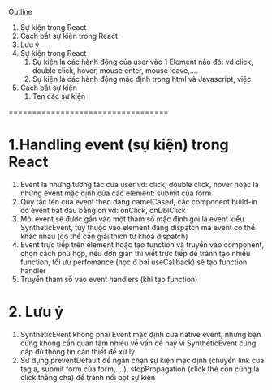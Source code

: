 Outline

1. Sự kiện trong React
2. Cách bắt sự kiện trong React
3. Lưu ý
4. Sự kiện trong React
    1. Sự kiện là các hành động của user vào 1 Element nào đó: vd click, double click, hover, mouse enter, mouse leave,….
    2. Sự kiện là các hành động mặc định trong html và Javascript, việc
5. Cách bắt sự kiện
    1. Ten các sự kiện


==================================
# 1.Handling event (sự kiện) trong React


1. Event là những tương tác của user vd: click, double click, hover hoặc là những event mặc định của các element: submit của form
2. Quy tắc tên của event theo dạng camelCased, các component build-in có event bắt đầu bằng on vd: onClick, onDblClick
3. Mõi event sẽ được gắn vào một tham số mặc định gọi là event kiểu SyntheticEvent, tùy thuộc vào element đang dispatch mà event có thể khác nhau (có thể cần giải thích từ khóa dispatch)
4. Event trực tiếp trên element hoặc tạo function và truyền vào component, chọn cách phù hợp, nếu đơn giản thì viết trực tiếp để tránh tạo nhiều function, tối ưu perfomance (học ở bài useCallback) sẽ tạo function handler
5. Truyền tham số vào event handlers (khi tạo function)


# 2. Lưu ý
1. SyntheticEvent không phải Event mặc định của native event, nhưng bạn cũng không cần quan tâm nhiều về vấn đề này vì SyntheticEvent cung cấp đủ thông tin cần thiết để xử lý
2. Sử dụng preventDefault để ngăn chặn sự kiện mặc định (chuyển link của tag a, submit form của form,....), stopPropagation (click thẻ con cũng là click thằng cha) để tránh nổi bọt sự kiện